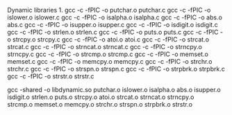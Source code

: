 Dynamic libraries
1.
gcc -c -fPIC -o putchar.o putchar.c
gcc -c -fPIC -o islower.o islower.c
gcc -c -fPIC -o isalpha.o isalpha.c
gcc -c -fPIC -o abs.o abs.c
gcc -c -fPIC -o isupper.o isupper.c
gcc -c -fPIC -o isdigit.o isdigit.c
gcc -c -fPIC -o strlen.o strlen.c
gcc -c -fPIC -o puts.o puts.c
gcc -c -fPIC -o strcpy.o strcpy.c
gcc -c -fPIC -o atoi.o atoi.c
gcc -c -fPIC -o strcat.o strcat.c
gcc -c -fPIC -o strncat.o strncat.c
gcc -c -fPIC -o strncpy.o strncpy.c
gcc -c -fPIC -o strcmp.o strcmp.c
gcc -c -fPIC -o memset.o memset.c
gcc -c -fPIC -o memcpy.o memcpy.c
gcc -c -fPIC -o strchr.o strchr.c
gcc -c -fPIC -o strspn.o strspn.c
gcc -c -fPIC -o strpbrk.o strpbrk.c
gcc -c -fPIC -o strstr.o strstr.c


gcc -shared -o libdynamic.so putchar.o islower.o isalpha.o abs.o isupper.o \
isdigit.o strlen.o puts.o strcpy.o atoi.o strcat.o strncat.o strncpy.o \
strcmp.o memset.o memcpy.o strchr.o strspn.o strpbrk.o strstr.o

